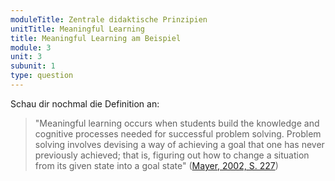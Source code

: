 ```yaml
---
moduleTitle: Zentrale didaktische Prinzipien
unitTitle: Meaningful Learning
title: Meaningful Learning am Beispiel
module: 3
unit: 3
subunit: 1
type: question
---
```


Schau dir nochmal die Definition an: 

> "Meaningful learning occurs when students build the knowledge and cognitive processes needed for successful problem solving. Problem solving involves devising a way of achieving a goal that one has never previously achieved; that is, figuring out how to change a situation from its given state into a goal state" ([Mayer, 2002, S. 227](https://www.tandfonline.com/doi/pdf/10.1207/s15430421tip4104_4))


<multiplechoice questionid="9"></multiplechoice>